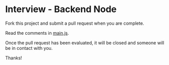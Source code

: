 # Interview - Backend Node

Fork this project and submit a pull request when you are complete.

Read the comments in [main.js](./main.js).

Once the pull request has been evaluated, it will be closed and someone will be in contact with you.

Thanks!

